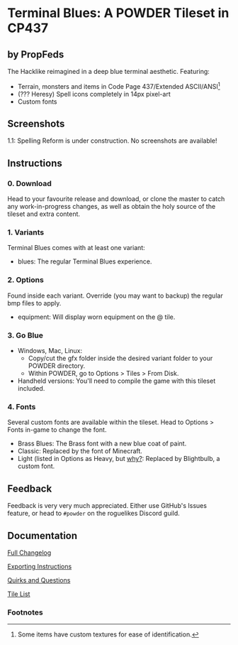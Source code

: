 # Terminal Blues: A POWDER Tileset in CP437
## by PropFeds
The Hacklike reimagined in a deep blue terminal aesthetic. Featuring:
- Terrain, monsters and items in Code Page 437/Extended ASCII/ANSI[^1]
- (??? Heresy) Spell icons completely in 14px pixel-art
- Custom fonts

## Screenshots
1.1: Spelling Reform is under construction. No screenshots are available!

## Instructions
### 0. Download
Head to your favourite release and download, or clone the master to catch any work-in-progress changes, as well as obtain the holy source of the tileset and extra content.

### 1. Variants
Terminal Blues comes with at least one variant:
- blues: The regular Terminal Blues experience.

### 2. Options
Found inside each variant. Override (you may want to backup) the regular bmp files to apply.
- equipment: Will display worn equipment on the @ tile.

### 3. Go Blue
- Windows, Mac, Linux:
    - Copy/cut the gfx folder inside the desired variant folder to your POWDER directory.
    - Within POWDER, go to Options > Tiles > From Disk.
- Handheld versions: You'll need to compile the game with this tileset included.

### 4. Fonts
Several custom fonts are available within the tileset. Head to Options > Fonts in-game to change the font.
- Brass Blues: The Brass font with a new blue coat of paint.
- Classic: Replaced by the font of Minecraft.
- Light (listed in Options as Heavy, but [why?](src/docs/quirks_questions.md?#why-are-the-heavy-and-light-fonts-swapped): Replaced by Blightbulb, a custom font.

## Feedback
Feedback is very very much appreciated. Either use GitHub's Issues feature, or head to `#powder` on the roguelikes Discord guild.

## Documentation
[Full Changelog](src/docs/changelog.md)

[Exporting Instructions](src/docs/exporting.md)

[Quirks and Questions](src/docs/quirks_questions.md)

[Tile List](src/docs/tilelist.md)

### Footnotes
[^1]: Some items have custom textures for ease of identification.